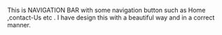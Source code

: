 This is NAVIGATION BAR with some navigation button such as Home ,contact-Us etc . I have design this with a beautiful way and in a correct manner.

